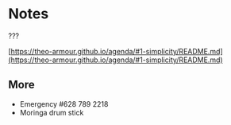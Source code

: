 # Notes

???

[https://theo-armour.github.io/agenda/#1-simplicity/README.md](https://theo-armour.github.io/agenda/#1-simplicity/README.md)

  

## More

* Emergency #628 789 2218
* Moringa drum stick